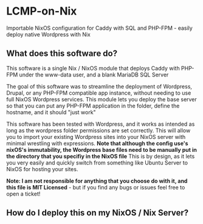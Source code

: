 # LCMP-on-Nix
Importable NixOS configuration for Caddy with SQL and PHP-FPM - easily deploy native Wordpress with Nix

## What does this software do?
This software is a single Nix / NixOS module that deploys Caddy with PHP-FPM under the www-data user, and a blank MariaDB SQL Server

The goal of this software was to streamline the deployment of Wordpress, Drupal, or any PHP-FPM compatible app instance, without needing to use full NixOS Wordpress services. This module lets you deploy the base server so that you can put any PHP-FPM application in the folder, define the hostname, and it should "just work"

This software has been tested with Wordpress, and it works as intended as long as the wordpress folder permissions are set correctly. This will allow you to import your existing Wordpress sites into your NixOS server with minimal wrestling with expressions. **Note that although the config use's nixOS's immutability, the Wordpress base files need to be manually put in the directory that you specifiy in the NixOS file** This is by design, as it lets you very easily and quickly switch from something like Ubuntu Server to NixOS for hosting your sites.

**Note: I am not responsible for anything that you choose do with it, and this file is MIT Licensed** - but if you find any bugs or issues feel free to open a ticket!

## How do I deploy this on my NixOS / Nix Server?
